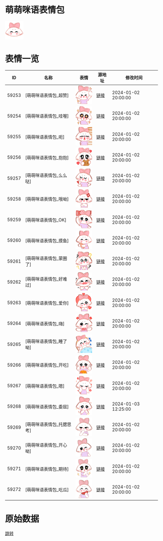 # 萌萌咪语表情包

<img src="./cover.png" height="60" alt="cover" />

# 表情一览

|ID|名称|表情|源地址|修改时间|
|----|----|----|----|----|
|59253|[萌萌咪语表情包_超赞]|<img src="./pic/059253_%5B萌萌咪语表情包_超赞%5D.png" height="60" alt="超赞"/>|[链接](https://i0.hdslb.com/bfs/garb/6178f5a4b83904635973f246cba95d63d8fff232.png)|2024-01-02 20:00:00|
|59254|[萌萌咪语表情包_哇喔]|<img src="./pic/059254_%5B萌萌咪语表情包_哇喔%5D.png" height="60" alt="哇喔"/>|[链接](https://i0.hdslb.com/bfs/garb/89faabfd3cce989e14aa229fa5949e089825b7b3.png)|2024-01-02 20:00:00|
|59255|[萌萌咪语表情包_呃]|<img src="./pic/059255_%5B萌萌咪语表情包_呃%5D.png" height="60" alt="呃"/>|[链接](https://i0.hdslb.com/bfs/garb/45e536d94790c96a9147984aaf7732777c30960e.png)|2024-01-02 20:00:00|
|59256|[萌萌咪语表情包_抱抱]|<img src="./pic/059256_%5B萌萌咪语表情包_抱抱%5D.png" height="60" alt="抱抱"/>|[链接](https://i0.hdslb.com/bfs/garb/34f413ae99a3295dd7c63cbc443fa1e91aade25e.png)|2024-01-02 20:00:00|
|59257|[萌萌咪语表情包_么么哒]|<img src="./pic/059257_%5B萌萌咪语表情包_么么哒%5D.png" height="60" alt="么么哒"/>|[链接](https://i0.hdslb.com/bfs/garb/0f3211dd246702afb3481a0f6d4a05fd3a291f06.png)|2024-01-02 20:00:00|
|59258|[萌萌咪语表情包_哦呦]|<img src="./pic/059258_%5B萌萌咪语表情包_哦呦%5D.png" height="60" alt="哦呦"/>|[链接](https://i0.hdslb.com/bfs/garb/2a4fe95681006d58193664cd1bc616794f856393.png)|2024-01-02 20:00:00|
|59259|[萌萌咪语表情包_OK]|<img src="./pic/059259_%5B萌萌咪语表情包_OK%5D.png" height="60" alt="OK"/>|[链接](https://i0.hdslb.com/bfs/garb/a5d29e2a7596517c9f4fbb594e1b7ba5920a5078.png)|2024-01-02 20:00:00|
|59260|[萌萌咪语表情包_摸鱼]|<img src="./pic/059260_%5B萌萌咪语表情包_摸鱼%5D.png" height="60" alt="摸鱼"/>|[链接](https://i0.hdslb.com/bfs/garb/cebecd8c00b3da96d4200cfc7ba8e9f9498eb8de.png)|2024-01-02 20:00:00|
|59261|[萌萌咪语表情包_蒙圈了]|<img src="./pic/059261_%5B萌萌咪语表情包_蒙圈了%5D.png" height="60" alt="蒙圈了"/>|[链接](https://i0.hdslb.com/bfs/garb/b485f02630c9ed86d2ec7e22f19bd0d211cacfa0.png)|2024-01-02 20:00:00|
|59262|[萌萌咪语表情包_好难过]|<img src="./pic/059262_%5B萌萌咪语表情包_好难过%5D.png" height="60" alt="好难过"/>|[链接](https://i0.hdslb.com/bfs/garb/099e5e63cad52ba2870ff9bc6381bde2bde3b866.png)|2024-01-02 20:00:00|
|59263|[萌萌咪语表情包_爱你]|<img src="./pic/059263_%5B萌萌咪语表情包_爱你%5D.png" height="60" alt="爱你"/>|[链接](https://i0.hdslb.com/bfs/garb/0eed6eaa79a57d26e49777bf3e63f5ea1e4243bb.png)|2024-01-02 20:00:00|
|59264|[萌萌咪语表情包_嗨]|<img src="./pic/059264_%5B萌萌咪语表情包_嗨%5D.png" height="60" alt="嗨"/>|[链接](https://i0.hdslb.com/bfs/garb/3e6e9784301d33b2a017ab6877ca52c6f2ffdef8.png)|2024-01-02 20:00:00|
|59265|[萌萌咪语表情包_睡了呦]|<img src="./pic/059265_%5B萌萌咪语表情包_睡了呦%5D.png" height="60" alt="睡了呦"/>|[链接](https://i0.hdslb.com/bfs/garb/d214f2efb5864c40b37ab2e223482d8f9ac6a340.png)|2024-01-02 20:00:00|
|59266|[萌萌咪语表情包_开吃]|<img src="./pic/059266_%5B萌萌咪语表情包_开吃%5D.png" height="60" alt="开吃"/>|[链接](https://i0.hdslb.com/bfs/garb/b8da0dd72d9b766acf32b9dffa7207d428917950.png)|2024-01-02 20:00:00|
|59267|[萌萌咪语表情包_嗯]|<img src="./pic/059267_%5B萌萌咪语表情包_嗯%5D.png" height="60" alt="嗯"/>|[链接](https://i0.hdslb.com/bfs/garb/f9d02a627f7ab3c16ea6a2bc1eca60461cd98df7.png)|2024-01-02 20:00:00|
|59268|[萌萌咪语表情包_委屈]|<img src="./pic/059268_%5B萌萌咪语表情包_委屈%5D.png" height="60" alt="委屈"/>|[链接](https://i0.hdslb.com/bfs/garb/163843f5f6d4340647b0561fc8c9ab59b2c788b7.png)|2024-01-03 12:25:00|
|59269|[萌萌咪语表情包_托腮思考]|<img src="./pic/059269_%5B萌萌咪语表情包_托腮思考%5D.png" height="60" alt="托腮思考"/>|[链接](https://i0.hdslb.com/bfs/garb/7df407d37f677b6c9d03415a5fc6fb4b97a7e88f.png)|2024-01-02 20:00:00|
|59270|[萌萌咪语表情包_开心呦]|<img src="./pic/059270_%5B萌萌咪语表情包_开心呦%5D.png" height="60" alt="开心呦"/>|[链接](https://i0.hdslb.com/bfs/garb/35704a73db1202c6a9bb968a210b31c607092c00.png)|2024-01-02 20:00:00|
|59271|[萌萌咪语表情包_期待]|<img src="./pic/059271_%5B萌萌咪语表情包_期待%5D.png" height="60" alt="期待"/>|[链接](https://i0.hdslb.com/bfs/garb/6f2857f740b9e374b5c4356ec1edcc72dc0edd2b.png)|2024-01-02 20:00:00|
|59272|[萌萌咪语表情包_吃瓜]|<img src="./pic/059272_%5B萌萌咪语表情包_吃瓜%5D.png" height="60" alt="吃瓜"/>|[链接](https://i0.hdslb.com/bfs/garb/3feaf4a197332fe45b7da2aeb55fe554adce572e.png)|2024-01-02 20:00:00|

# 原始数据

[跳转](./raw.json)

